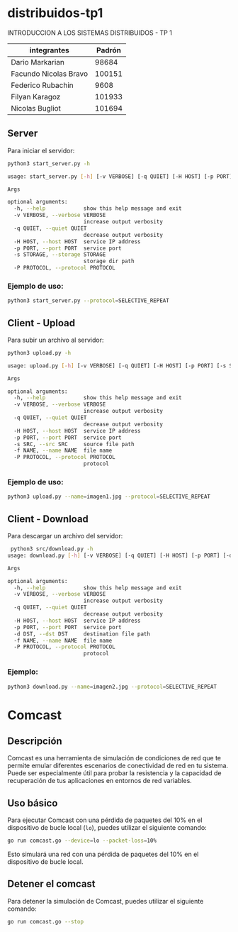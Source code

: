 # distribuidos-tp1

INTRODUCCION A LOS SISTEMAS DISTRIBUIDOS - TP 1 

|integrantes|Padrón|
|----------------------|---------|
|Dario Markarian      |  98684|
|Facundo Nicolas Bravo   | 100151|
|Federico Rubachin       | 9608|
|Filyan Karagoz        | 101933
|Nicolas Bugliot         | 101694 |

## Server

Para iniciar el servidor:
```sh
python3 start_server.py -h

usage: start_server.py [-h] [-v VERBOSE] [-q QUIET] [-H HOST] [-p PORT] [-s STORAGE] [-P PROTOCOL]

Args

optional arguments:
  -h, --help            show this help message and exit
  -v VERBOSE, --verbose VERBOSE
                        increase output verbosity
  -q QUIET, --quiet QUIET
                        decrease output verbosity
  -H HOST, --host HOST  service IP address
  -p PORT, --port PORT  service port
  -s STORAGE, --storage STORAGE
                        storage dir path
  -P PROTOCOL, --protocol PROTOCOL
```


### Ejemplo de uso:
```sh
python3 start_server.py --protocol=SELECTIVE_REPEAT
```


## Client - Upload

Para subir un archivo al servidor:

```sh
python3 upload.py -h 

usage: upload.py [-h] [-v VERBOSE] [-q QUIET] [-H HOST] [-p PORT] [-s SRC] -f NAME [-P PROTOCOL]

Args

optional arguments:
  -h, --help            show this help message and exit
  -v VERBOSE, --verbose VERBOSE
                        increase output verbosity
  -q QUIET, --quiet QUIET
                        decrease output verbosity
  -H HOST, --host HOST  service IP address
  -p PORT, --port PORT  service port
  -s SRC, --src SRC     source file path
  -f NAME, --name NAME  file name
  -P PROTOCOL, --protocol PROTOCOL
                        protocol
```

### Ejemplo de uso:

```sh
python3 upload.py --name=imagen1.jpg --protocol=SELECTIVE_REPEAT
```

## Client - Download

Para descargar un archivo del servidor:

```sh
 python3 src/download.py -h 
usage: download.py [-h] [-v VERBOSE] [-q QUIET] [-H HOST] [-p PORT] [-d DST] -f NAME [-P PROTOCOL]

Args

optional arguments:
  -h, --help            show this help message and exit
  -v VERBOSE, --verbose VERBOSE
                        increase output verbosity
  -q QUIET, --quiet QUIET
                        decrease output verbosity
  -H HOST, --host HOST  service IP address
  -p PORT, --port PORT  service port
  -d DST, --dst DST     destination file path
  -f NAME, --name NAME  file name
  -P PROTOCOL, --protocol PROTOCOL
                        protocol
```

### Ejemplo:

```sh
python3 download.py --name=imagen2.jpg --protocol=SELECTIVE_REPEAT
```

# Comcast

## Descripción

Comcast es una herramienta de simulación de condiciones de red que te permite emular diferentes escenarios de conectividad de red en tu sistema. Puede ser especialmente útil para probar la resistencia y la capacidad de recuperación de tus aplicaciones en entornos de red variables.

## Uso básico

Para ejecutar Comcast con una pérdida de paquetes del 10% en el dispositivo de bucle local (`lo`), puedes utilizar el siguiente comando:

```bash
go run comcast.go --device=lo --packet-loss=10%
```

Esto simulará una red con una pérdida de paquetes del 10% en el dispositivo de bucle local.

## Detener el comcast
Para detener la simulación de Comcast, puedes utilizar el siguiente comando:


```bash
go run comcast.go --stop
```




